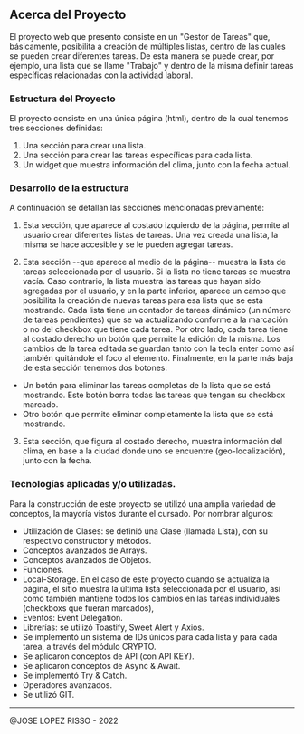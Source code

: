## Acerca del Proyecto

El proyecto web que presento consiste en un "Gestor de Tareas" que, básicamente, posibilita a creación de múltiples listas, dentro de las cuales se pueden crear diferentes tareas. De esta manera se puede crear, por ejemplo, una lista que se llame "Trabajo" y dentro de la misma definir tareas específicas relacionadas con la actividad laboral.

### Estructura del Proyecto

El proyecto consiste en una única página (html), dentro de la cual tenemos tres secciones definidas:

1) Una sección para crear una lista.
2) Una sección para crear las tareas específicas para cada lista.
3) Un widget que muestra información del clima, junto con la fecha actual.

### Desarrollo de la estructura

A continuación se detallan las secciones mencionadas previamente:

1. Esta sección, que aparece al costado izquierdo de la página, permite al usuario crear diferentes listas de tareas. Una vez creada una lista, la misma se hace accesible y se le pueden agregar tareas. 

2. Esta sección --que aparece al medio de la página-- muestra la lista de tareas seleccionada por el usuario. Si la lista no tiene tareas se muestra vacía. Caso contrario, la lista muestra las tareas que hayan sido agregadas por el usuario, y en la parte inferior, aparece un campo que posibilita la creación de nuevas tareas para esa lista que se está mostrando. Cada lista tiene un contador de tareas dinámico (un número de tareas pendientes) que se va actualizando conforme a la marcación o no del checkbox que tiene cada tarea. Por otro lado, cada tarea tiene al costado derecho un botón que permite la edición de la misma. Los cambios de la tarea editada
se guardan tanto con la tecla enter como así también quitándole el foco al elemento. Finalmente, en la parte más baja de esta sección tenemos dos botones:

* Un botón para eliminar las tareas completas de la lista que se está mostrando. Este botón borra todas las tareas que tengan su checkbox marcado.
* Otro botón que permite eliminar completamente la lista que se está mostrando. 

3. Esta sección, que figura al costado derecho, muestra información del clima, en base a la ciudad donde uno se encuentre (geo-localización), junto con la fecha.


### Tecnologías aplicadas y/o utilizadas.

Para la construcción de este proyecto se utilizó una amplia variedad de conceptos, la mayoría vistos durante el cursado. Por nombrar algunos:

* Utilización de Clases: se definió una Clase (llamada Lista), con su respectivo constructor y métodos.
* Conceptos avanzados de Arrays.
* Conceptos avanzados de Objetos.
* Funciones.
* Local-Storage. En el caso de este proyecto cuando se actualiza la página, el sitio muestra la última lista seleccionada
por el usuario, así como también mantiene todos los cambios en las tareas individuales (checkboxs que fueran marcados),
* Eventos: Event Delegation.
* Librerías: se utilizó Toastify, Sweet Alert y Axios. 
* Se implementó un sistema de IDs únicos para cada lista y para cada tarea, a través del módulo CRYPTO.
* Se aplicaron conceptos de API (con API KEY).
* Se aplicaron conceptos de Async & Await.
* Se implementó Try & Catch.
* Operadores avanzados.
* Se utilizó GIT.



-------------------------------------------------------------
@JOSE LOPEZ RISSO - 2022













